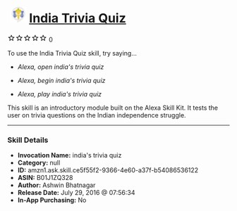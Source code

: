# &nbsp;<img src="skill_icon" alt="India Trivia Quiz icon" width="36"> [India Trivia Quiz](http://alexa.amazon.com/#skills/amzn1.ask.skill.ce5f55f2-9366-4e60-a37f-b54086536122)
![0 stars](../../images/ic_star_border_black_18dp_1x.png)![0 stars](../../images/ic_star_border_black_18dp_1x.png)![0 stars](../../images/ic_star_border_black_18dp_1x.png)![0 stars](../../images/ic_star_border_black_18dp_1x.png)![0 stars](../../images/ic_star_border_black_18dp_1x.png) 0

To use the India Trivia Quiz skill, try saying...

* *Alexa, open india's trivia quiz*

* *Alexa, begin india's trivia quiz*

* *Alexa, play india's trivia quiz*

This skill is an introductory module built on the Alexa Skill Kit. It tests the user on trivia questions on the Indian independence struggle.

***

### Skill Details

* **Invocation Name:** india's trivia quiz
* **Category:** null
* **ID:** amzn1.ask.skill.ce5f55f2-9366-4e60-a37f-b54086536122
* **ASIN:** B01J1ZQ328
* **Author:** Ashwin Bhatnagar
* **Release Date:** July 29, 2016 @ 07:56:34
* **In-App Purchasing:** No
